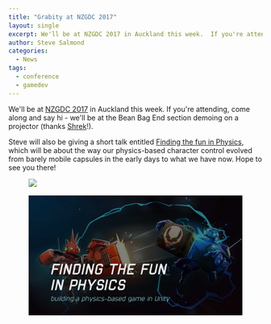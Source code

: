 ```yaml
---
title: "Grabity at NZGDC 2017"
layout: single
excerpt: We'll be at NZGDC 2017 in Auckland this week.  If you're attending, come along and say hi!
author: Steve Salmond
categories:
  - News
tags:
  - conference
  - gamedev
---
```


We'll be at [NZGDC 2017](http://www.nz-gdc.com/) in Auckland this week.  If you're attending, come along and say hi - we'll be at the Bean Bag End section demoing on a projector (thanks [Shrek](https://www.facebook.com/astrdiaries/)!).

Steve will also be giving a short talk entitled [Finding the fun in Physics](http://sched.co/Bo8Y), which will be about the way our physics-based character control evolved from barely mobile capsules in the early days to what we have now.  Hope to see you there!

<figure>
    <a href="https://cdn.schd.ws/nzgdc17/img/logo.png?1501975137"><img src="https://cdn.schd.ws/nzgdc17/img/logo.png?1501975137"></a>
</figure>

<figure>
    <a href="/assets/images/nzgdc/nzgdc-talk-splash.jpg"><img src="/assets/images/nzgdc/nzgdc-talk-splash.jpg"></a>
</figure>
